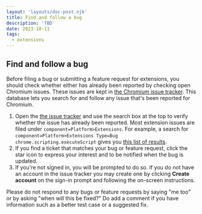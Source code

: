 ```yaml
---
layout: 'layouts/doc-post.njk'
title: Find and follow a bug
description: 'TBD'
date: 2023-10-11
tags:
  - extensions
---
```


## Find and follow a bug

Before filing a bug or submitting a feature request for extensions, you should check whether either has already been reported by checking open Chromium issues. These issues are kept in [the Chromium issue tracker](https://crbug.com). This database lets you search for and follow any issue that's been reported for Chromium.

1.  Open the [the issue tracker](https://crbug.com) and use the search box at the top to verify whether the issue has already been reported. Most extension issues are filed under `component=Platform>Extensions`. For example, a search for `component=Platform>Extensions Type=Bug chrome.scripting.executeScript` gives you [this list of results](https://bugs.chromium.org/p/chromium/issues/list?can=2&q=component%3DPlatform>Extensions+Type%3DBug+chrome.scripting.executeScript).
1.  If you find a ticket that matches your bug or feature request, click the star icon to express your interest and to be notified when the bug is updated.
1.  If you're not signed in, you will be prompted to do so. If you do not have an account in the issue tracker you may create one by clicking **Create account** on the sign-in prompt and following the on-screen instructions.

Please do not respond to any bugs or feature requests by saying "me too" or by asking "when will this be fixed?" Do add a comment if you have information such as a better test case or a suggested fix.
